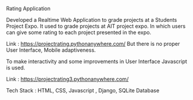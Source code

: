 Rating Application 

Developed a Realtime Web Application to grade projects at a Students Project Expo. It used to grade
projects at AIT project expo. In which users can give some rating to each project presented in the expo.

Link : https://projectrating.pythonanywhere.com/
But there is no proper User Interface, Mobile adaptiveness.

To make interactivity and  some improvements in User Interface Javascript is used.

Link : https://projectrating3.pythonanywhere.com/

Tech Stack : HTML, CSS, Javascript , Django, SQLite Database
